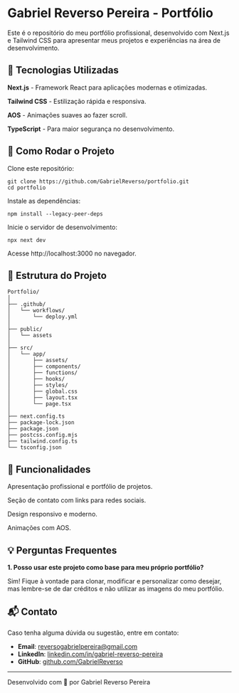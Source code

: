 # Gabriel Reverso Pereira - Portfólio

Este é o repositório do meu portfólio profissional, desenvolvido com Next.js e Tailwind CSS para apresentar meus projetos e experiências na área de desenvolvimento.

## 📌 Tecnologias Utilizadas

**Next.js** - Framework React para aplicações modernas e otimizadas.

**Tailwind CSS** - Estilização rápida e responsiva.

**AOS** - Animações suaves ao fazer scroll.

**TypeScript** - Para maior segurança no desenvolvimento.

## 🚀 Como Rodar o Projeto

Clone este repositório:

```ssh
git clone https://github.com/GabrielReverso/portfolio.git
cd portfolio
```

Instale as dependências:

```ssh
npm install --legacy-peer-deps
```

Inicie o servidor de desenvolvimento:

```ssh
npx next dev
```

Acesse http://localhost:3000 no navegador.

## 📂 Estrutura do Projeto

```
Portfolio/
│
├── .github/
│   └── workflows/
│       └── deploy.yml
│
├── public/
│   └── assets
│
├── src/
│   └── app/
│       ├── assets/
│       ├── components/
│       ├── functions/
│       ├── hooks/
│       ├── styles/
│       ├── global.css
│       ├── layout.tsx
│       └── page.tsx
│  
├── next.config.ts
├── package-lock.json
├── package.json
├── postcss.config.mjs
├── tailwind.config.ts
└── tsconfig.json
```

## 📖 Funcionalidades

Apresentação profissional e portfólio de projetos.

Seção de contato com links para redes sociais.

Design responsivo e moderno.

Animações com AOS.

## 💡 Perguntas Frequentes

**1. Posso usar este projeto como base para meu próprio portfólio?**

Sim! Fique à vontade para clonar, modificar e personalizar como desejar, mas lembre-se de dar créditos e não utilizar as imagens do meu portfólio.

## 📬 Contato

Caso tenha alguma dúvida ou sugestão, entre em contato:

- **Email**: [reversogabrielpereira@gmail.com](mailto:reversogabrielpereira@gmail.com)
- **LinkedIn**: [linkedin.com/in/gabriel-reverso-pereira](https://www.linkedin.com/in/gabriel-reverso-pereira)
- **GitHub**: [github.com/GabrielReverso](https://github.com/GabrielReverso)

***

Desenvolvido com 💙 por Gabriel Reverso Pereira

